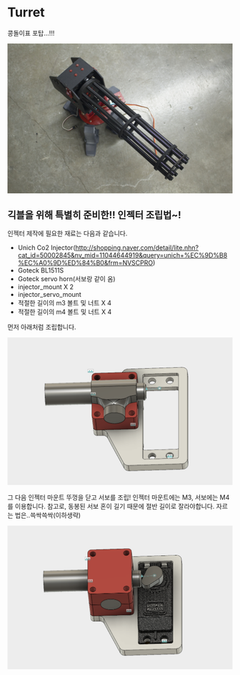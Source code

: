 # Turret

콩돌이표 포탑...!!!

![Turret image](https://github.com/KongdoleProduction/Turret/blob/master/_MG_7731.jpg)

## 긱블을 위해 특별히 준비한!! 인젝터 조립법~!

인젝터 제작에 필요한 재료는 다음과 같습니다.

* Unich Co2 Injector(http://shopping.naver.com/detail/lite.nhn?cat_id=50002845&nv_mid=11044644919&query=unich+%EC%9D%B8%EC%A0%9D%ED%84%B0&frm=NVSCPRO)
* Goteck BL1511S
* Goteck servo horn(서보랑 같이 옴)
* injector_mount X 2
* injector_servo_mount
* 적절한 길이의 m3 볼트 및 너트 X 4
* 적절한 길이의 m4 볼트 및 너트 X 4

먼저 아래처럼 조립합니다.

![injector_assembly_0](https://github.com/KongdoleProduction/Turret/blob/master/instructions/injector_instruction_0.PNG)

그 다음 인젝터 마운트 뚜껑을 닫고 서보를 조립! 인젝터 마운트에는 M3, 서보에는 M4를 이용합니다.
참고로, 동봉된 서보 혼이 길기 때문에 절반 길이로 잘라야합니다. 자르는 법은..쓱싹쓱싹(이하생략)

![injector_assembly_1](https://github.com/KongdoleProduction/Turret/blob/master/instructions/injector_instruction_1.PNG)
